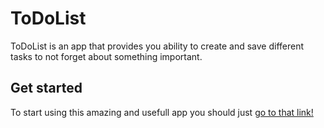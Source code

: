 # ToDoList
ToDoList is an app that provides you ability to create and save different tasks to not forget about something important.
## Get started
To start using this amazing and usefull app you should just [go to that link!](https://dpotecha.github.io/)